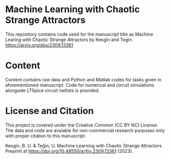 # Machine Learning with Chaotic Strange Attractors
This repository contains code used for the manuscript title as Machine Learing with Chaotic Strange Attractors by Kesgin and Tegin. https://arxiv.org/abs/2309.13361

# Content
Content contains raw data and Python and Matlab codes for tasks given in aforementioned manuscript. Code for numerical and circuit simulations alongside LTSpice circuit netlists is provided.

# License and Citation
This project is covered under the Creative Common (CC BY NC) License. The data and code are avaiable for non-commercial research purposes only with proper citation to this manuscript.

Kesgin, B. U. & Teğin, U. Machine Learning with Chaotic Strange Attractors. Preprint at https://doi.org/10.48550/arXiv.2309.13361 (2023).



